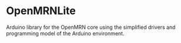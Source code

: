 # OpenMRNLite
Arduino library for the OpenMRN core using the simplified drivers and programming model of the Arduino environment.

